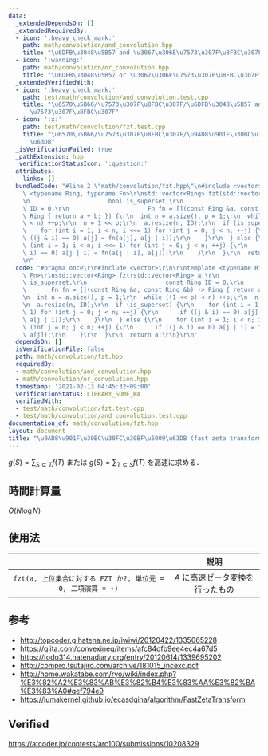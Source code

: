```yaml
---
data:
  _extendedDependsOn: []
  _extendedRequiredBy:
  - icon: ':heavy_check_mark:'
    path: math/convolution/and_convolution.hpp
    title: "\u6DFB\u3048\u5B57 and \u3067\u306E\u7573\u307F\u8FBC\u307F"
  - icon: ':warning:'
    path: math/convolution/or_convolution.hpp
    title: "\u6DFB\u3048\u5B57 or \u3067\u306E\u7573\u307F\u8FBC\u307F"
  _extendedVerifiedWith:
  - icon: ':heavy_check_mark:'
    path: test/math/convolution/and_convolution.test.cpp
    title: "\u6570\u5B66/\u7573\u307F\u8FBC\u307F/\u6DFB\u3048\u5B57 and \u3067\u306E\
      \u7573\u307F\u8FBC\u307F"
  - icon: ':x:'
    path: test/math/convolution/fzt.test.cpp
    title: "\u6570\u5B66/\u7573\u307F\u8FBC\u307F/\u9AD8\u901F\u30BC\u30FC\u30BF\u5909\
      \u63DB"
  _isVerificationFailed: true
  _pathExtension: hpp
  _verificationStatusIcon: ':question:'
  attributes:
    links: []
  bundledCode: "#line 2 \"math/convolution/fzt.hpp\"\n#include <vector>\r\n\r\ntemplate\
    \ <typename Ring, typename Fn>\r\nstd::vector<Ring> fzt(std::vector<Ring> a,\r\
    \n                      bool is_superset,\r\n                      const Ring\
    \ ID = 0,\r\n                      Fn fn = [](const Ring &a, const Ring &b) ->\
    \ Ring { return a + b; }) {\r\n  int n = a.size(), p = 1;\r\n  while ((1 << p)\
    \ < n) ++p;\r\n  n = 1 << p;\r\n  a.resize(n, ID);\r\n  if (is_superset) {\r\n\
    \    for (int i = 1; i < n; i <<= 1) for (int j = 0; j < n; ++j) {\r\n      if\
    \ ((j & i) == 0) a[j] = fn(a[j], a[j | i]);\r\n    }\r\n  } else {\r\n    for\
    \ (int i = 1; i < n; i <<= 1) for (int j = 0; j < n; ++j) {\r\n      if ((j &\
    \ i) == 0) a[j | i] = fn(a[j | i], a[j]);\r\n    }\r\n  }\r\n  return a;\r\n}\r\
    \n"
  code: "#pragma once\r\n#include <vector>\r\n\r\ntemplate <typename Ring, typename\
    \ Fn>\r\nstd::vector<Ring> fzt(std::vector<Ring> a,\r\n                      bool\
    \ is_superset,\r\n                      const Ring ID = 0,\r\n               \
    \       Fn fn = [](const Ring &a, const Ring &b) -> Ring { return a + b; }) {\r\
    \n  int n = a.size(), p = 1;\r\n  while ((1 << p) < n) ++p;\r\n  n = 1 << p;\r\
    \n  a.resize(n, ID);\r\n  if (is_superset) {\r\n    for (int i = 1; i < n; i <<=\
    \ 1) for (int j = 0; j < n; ++j) {\r\n      if ((j & i) == 0) a[j] = fn(a[j],\
    \ a[j | i]);\r\n    }\r\n  } else {\r\n    for (int i = 1; i < n; i <<= 1) for\
    \ (int j = 0; j < n; ++j) {\r\n      if ((j & i) == 0) a[j | i] = fn(a[j | i],\
    \ a[j]);\r\n    }\r\n  }\r\n  return a;\r\n}\r\n"
  dependsOn: []
  isVerificationFile: false
  path: math/convolution/fzt.hpp
  requiredBy:
  - math/convolution/and_convolution.hpp
  - math/convolution/or_convolution.hpp
  timestamp: '2021-02-13 04:45:32+09:00'
  verificationStatus: LIBRARY_SOME_WA
  verifiedWith:
  - test/math/convolution/fzt.test.cpp
  - test/math/convolution/and_convolution.test.cpp
documentation_of: math/convolution/fzt.hpp
layout: document
title: "\u9AD8\u901F\u30BC\u30FC\u30BF\u5909\u63DB (fast zeta transform)"
---
```


$g(S) = \sum_{S \subseteq T} f(T)$ または $g(S) = \sum_{T \subseteq S} f(T)$ を高速に求める．


## 時間計算量

$O(N\log{N})$


## 使用法

||説明|
|:--:|:--:|
|`fzt(a, 上位集合に対する FZT か?, 単位元 = 0, 二項演算 = +)`|$A$ に高速ゼータ変換を行ったもの|


## 参考

- http://topcoder.g.hatena.ne.jp/iwiwi/20120422/1335065228
- https://qiita.com/convexineq/items/afc84dfb9ee4ec4a67d5
- https://todo314.hatenadiary.org/entry/20120614/1339695202
- http://compro.tsutajiro.com/archive/181015_incexc.pdf
- http://home.wakatabe.com/ryo/wiki/index.php?%E3%82%A2%E3%83%AB%E3%82%B4%E3%83%AA%E3%82%BA%E3%83%A0#qef794e9
- https://lumakernel.github.io/ecasdqina/algorithm/FastZetaTransform


## Verified

https://atcoder.jp/contests/arc100/submissions/10208329
